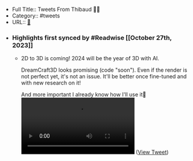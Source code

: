 - Full Title:: Tweets From Thibaud 🏴‍☠️
- Category:: #tweets
- URL:: [🔗](https://twitter.com/thibaudz)
- ### Highlights first synced by #Readwise [[October 27th, 2023]]
    - 2D to 3D is coming! 2024 will be the year of 3D with AI.
      
      DreamCraft3D looks promising (code "soon"). Even if the render is not perfect yet, it's not an issue. It'll be better once fine-tuned and with new research on it!
      
      And more important I already know how I'll use it🧶 <video controls><source src="https://video.twimg.com/ext_tw_video/1717615517995859968/pu/vid/avc1/2160x720/6rflEHuHnU4NuqS5.mp4?tag=12" type="video/mp4"><source src="https://video.twimg.com/ext_tw_video/1717615517995859968/pu/pl/jtDWwZEGHDx5A4Jr.m3u8?tag=12&container=fmp4" type="application/x-mpegURL"><source src="https://video.twimg.com/ext_tw_video/1717615517995859968/pu/vid/avc1/1080x360/68GdJCQ_j81uW1cT.mp4?tag=12" type="video/mp4"><source src="https://video.twimg.com/ext_tw_video/1717615517995859968/pu/vid/avc1/810x270/QpKeZKAnvMmbpnA2.mp4?tag=12" type="video/mp4">Your browser does not support the video tag.</video> ([View Tweet](https://twitter.com/thibaudz/status/1717617244702699924))
